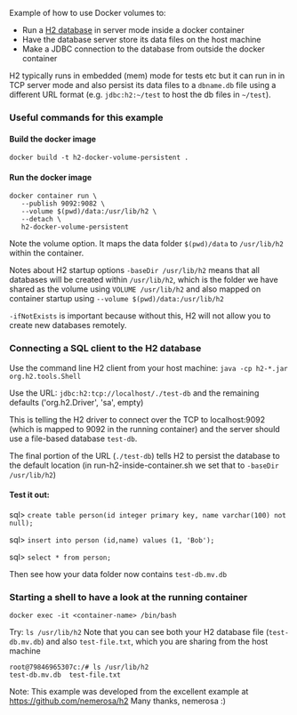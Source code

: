 Example of how to use Docker volumes to:
- Run a [H2 database](https://www.h2database.com/) in server mode inside a docker container
- Have the database server store its data files on the host machine
- Make a JDBC connection to the database from outside the docker container


H2 typically runs in embedded (mem) mode for tests etc but it can run in in TCP server mode and also persist its data files to a `dbname.db` file using a different URL format (e.g. `jdbc:h2:~/test` to host the db files in `~/test`).

### Useful commands for this example

#### Build the docker image
`docker build -t h2-docker-volume-persistent .`

#### Run the docker image

```
docker container run \
   --publish 9092:9082 \
   --volume $(pwd)/data:/usr/lib/h2 \
   --detach \
   h2-docker-volume-persistent
```

Note the volume option.  It maps the data folder `$(pwd)/data` to `/usr/lib/h2` within the container.

Notes about H2 startup options
`-baseDir /usr/lib/h2` means that all databases will be created within `/usr/lib/h2`, which is the folder we have shared as the volume using `VOLUME /usr/lib/h2`
and also mapped on container startup using `--volume $(pwd)/data:/usr/lib/h2`

`-ifNotExists` is important because without this, H2 will not allow you to create new databases remotely.


### Connecting a SQL client to the H2 database
Use the command line H2 client from your host machine: `java -cp h2-*.jar org.h2.tools.Shell`

Use the URL: `jdbc:h2:tcp://localhost/./test-db` and the remaining defaults ('org.h2.Driver', 'sa', empty)

This is telling the H2 driver to connect over the TCP to localhost:9092 (which is mapped to 9092 in the running container) and the server should use a file-based database `test-db`.

The final portion of the URL (`./test-db`) tells H2 to persist the database to the default location (in run-h2-inside-container.sh we set that to `-baseDir /usr/lib/h2`)


#### Test it out: 

sql> `create table person(id integer primary key, name varchar(100) not null);`

sql> `insert into person (id,name) values (1, 'Bob');`

sql> `select * from person;`

Then see how your data folder now contains `test-db.mv.db`


### Starting a shell to have a look at the running container
`docker exec -it <container-name> /bin/bash`

Try: `ls /usr/lib/h2`
Note that you can see both your H2 database file (`test-db.mv.db`) and also `test-file.txt`, which you are sharing from the host machine 

```
root@79846965307c:/# ls /usr/lib/h2
test-db.mv.db  test-file.txt
```






Note: This example was developed from the excellent example at https://github.com/nemerosa/h2
Many thanks, nemerosa :) 
